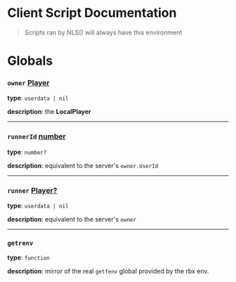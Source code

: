 <!---
@darkceius, Axype
-->

# Client Script Documentation

> Scripts ran by NLS() will always have this environment

# Globals

### `owner` [Player](https://create.roblox.com/docs/reference/engine/classes/Player)

**type**: `userdata | nil`

**description**: the **LocalPlayer**

---

### `runnerId` [number](https://create.roblox.com/docs/reference/engine/classes/number)

**type**: `number?`

**description**: equivalent to the server's `owner.UserId`

---

### `runner` [Player?](https://create.roblox.com/docs/reference/engine/classes/Player)

**type**: `userdata | nil`

**description**: equivalent to the server's `owner`

---

### `getrenv`

**type**: `function`

**description**: mirror of the real `getfenv` global provided by the rbx env.
